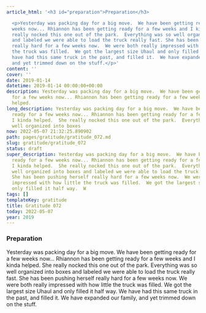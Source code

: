 ```yaml
---
article_html: '<h3 id="preparation">Preparation</h3>

  <p>Yesterday was packing day for a big move.  We have been getting ready for a few
  weeks now... Rhiannon has been getting ready for a few weeks and I kinda helped.  She
  really nocked this one out of the park.  Everything was so well organized into boxes
  and labeled we were able to load the truck really fast. She has been pushing herself
  really hard for a few weeks now.  We were both really impressed with how little
  the truck was filled.  We got the largest size Uhaul and only filled it half way.  We
  have had this same truck in the past, and filled it.  We have expanded our family,
  and yet trimmed down on the stuff.</p>'
content: ''
cover: ''
date: 2019-01-14
datetime: 2019-01-14 00:00:00+00:00
description: Yesterday was packing day for a big move.  We have been getting ready
  for a few weeks now... Rhiannon has been getting ready for a few weeks and I kinda
  helped.
long_description: Yesterday was packing day for a big move.  We have been getting
  ready for a few weeks now... Rhiannon has been getting ready for a few weeks and
  I kinda helped.  She really nocked this one out of the park.  Everything was so
  well organized into boxes
now: 2022-05-07 21:32:25.890902
path: pages/gratitude/gratitude_072.md
slug: gratitude/gratitude_072
status: draft
super_description: Yesterday was packing day for a big move.  We have been getting
  ready for a few weeks now... Rhiannon has been getting ready for a few weeks and
  I kinda helped.  She really nocked this one out of the park.  Everything was so
  well organized into boxes and labeled we were able to load the truck really fast.
  She has been pushing herself really hard for a few weeks now.  We were both really
  impressed with how little the truck was filled.  We got the largest size Uhaul and
  only filled it half way.  W
tags: []
templateKey: gratitude
title: Gratitude 072
today: 2022-05-07
year: 2019
---
```


### Preparation

Yesterday was packing day for a big move.  We have been getting ready for a few weeks now... Rhiannon has been getting ready for a few weeks and I kinda helped.  She really nocked this one out of the park.  Everything was so well organized into boxes and labeled we were able to load the truck really fast. She has been pushing herself really hard for a few weeks now.  We were both really impressed with how little the truck was filled.  We got the largest size Uhaul and only filled it half way.  We have had this same truck in the past, and filled it.  We have expanded our family, and yet trimmed down on the stuff.